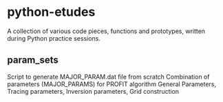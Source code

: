 # python-etudes
A collection of various code pieces, functions and prototypes, written during Python practice sessions.
## param_sets
Script to generate MAJOR_PARAM.dat file from scratch
Combination of parameters (MAJOR_PARAMS) for PROFIT algorithm
General Parameters, Tracing parameters, Inversion parameters, Grid construction 
